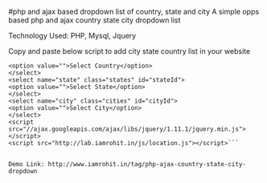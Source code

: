 #php and ajax based dropdown list of country, state and city
A simple opps based php and ajax country state city dropdown list

Technology Used: PHP, Mysql, Jquery

Copy and paste below script to add city state country list in your website

```<select name="country" class="countries" id="countryId">
<option value="">Select Country</option>
</select>
<select name="state" class="states" id="stateId">
<option value="">Select State</option>
</select>
<select name="city" class="cities" id="cityId">
<option value="">Select City</option>
</select>
<script src="//ajax.googleapis.com/ajax/libs/jquery/1.11.1/jquery.min.js"></script>
<script src="http://lab.iamrohit.in/js/location.js"></script>``` 


Demo Link: http://www.iamrohit.in/tag/php-ajax-country-state-city-dropdown

